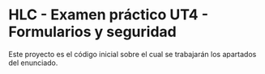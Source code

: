 HLC - Examen práctico UT4 - Formularios y seguridad
===================================================

Este proyecto es el código inicial sobre el cual se trabajarán los apartados del enunciado.